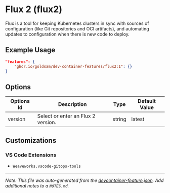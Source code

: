 
# Flux 2 (flux2)

Flux is a tool for keeping Kubernetes clusters in sync with sources of configuration (like Git repositories and OCI artifacts), and automating updates to configuration when there is new code to deploy.

## Example Usage

```json
"features": {
    "ghcr.io/goldsam/dev-container-features/flux2:1": {}
}
```

## Options

| Options Id | Description | Type | Default Value |
|-----|-----|-----|-----|
| version | Select or enter an Flux 2 version. | string | latest |

## Customizations

### VS Code Extensions

- `Weaveworks.vscode-gitops-tools`



---

_Note: This file was auto-generated from the [devcontainer-feature.json](https://github.com/goldsam/dev-container-features/blob/main/src/flux2/devcontainer-feature.json).  Add additional notes to a `NOTES.md`._
